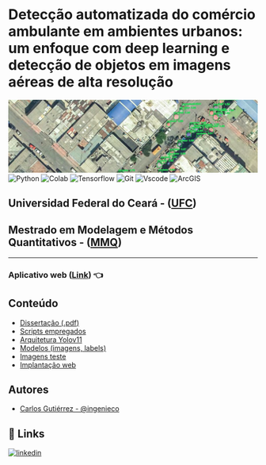 
# Detecção automatizada do comércio ambulante em ambientes urbanos: um enfoque com deep learning e detecção de objetos em imagens aéreas de alta resolução
![](https://github.com/Ingenieco/pesquisaMMQ/blob/main/portada.png)
![Python](https://img.shields.io/badge/python-3670A0?style=for-the-badge&logo=python&logoColor=ffdd54) ![Colab](https://img.shields.io/badge/Colab-F9AB00?style=for-the-badge&logo=googlecolab&color=525252) ![Tensorflow](https://img.shields.io/badge/TensorFlow-FF6F00?style=for-the-badge&logo=tensorflow&logoColor=white) ![Git](https://img.shields.io/badge/GIT-E44C30?style=for-the-badge&logo=git&logoColor=white)
![Vscode](https://img.shields.io/badge/Vscode-007ACC?style=for-the-badge&logo=visual-studio-code&logoColor=white)
![ArcGIS](https://img.shields.io/badge/ArcGIS-2C7AC3?&style=for-the-badge&logo=arcgis&logoColor=fff)

## Universidad Federal do Ceará - ([UFC](https://www.ufc.br/))

## Mestrado em Modelagem e Métodos Quantitativos - ([MMQ](https://mmq.ufc.br/pt/))
---

### Aplicativo web ([Link](https://detector-vendedores-ambulantes-aerialimages.streamlit.app/)) 👈

## Conteúdo

 - [Dissertação (.pdf)]()
 - [Scripts empregados](https://github.com/Ingenieco/pesquisaMMQ/tree/main/Scripts)
 - [Arquitetura Yolov11](https://github.com/Ingenieco/pesquisaMMQ/blob/main/Arquitetura_Yolov11.png)
 - [Modelos (imagens, labels)](https://github.com/Ingenieco/pesquisaMMQ/tree/main/modelo_5_bogota_v8)
 - [Imagens teste](https://github.com/Ingenieco/pesquisaMMQ/tree/main/Imagens%20de%20teste)
 - [Implantação web](https://github.com/Ingenieco/pesquisaMMQ/tree/main/Implanta%C3%A7%C3%A3o%20web)
 

## Autores
- [Carlos Gutiérrez - @ingenieco](https://github.com/Ingenieco)


## 🔗 Links
[![linkedin](https://img.shields.io/badge/linkedin-0A66C2?style=for-the-badge&logo=linkedin&logoColor=white)](https://www.linkedin.com/in/ingenieco-cegu/)
